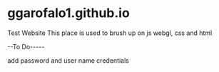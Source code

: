 # ggarofalo1.github.io
Test Website
This place is used to brush up on js webgl, css and html

--To Do-----

add password and user name credentials

